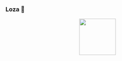 ### Loza 👋

<div id="header" align="center">
  <img src=" https://media.giphy.com/media/lP8xu5t2DLGG045H8F/giphy.gif" width="100"/>
</div>
     

<!--
**LozaDaniel-pr/LozaDaniel-pr** is a ✨ _special_ ✨ repository because its `README.md` (this file) appears on your GitHub profile.

I am a Junoir developer and a pensions adminstrator. I build projects here that help develop my skills in software development. Currently at Founders and Coders as a trainee software development.
-->
